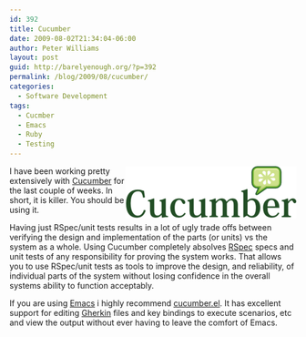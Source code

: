 ```yaml
---
id: 392
title: Cucumber
date: 2009-08-02T21:34:04-06:00
author: Peter Williams
layout: post
guid: http://barelyenough.org/?p=392
permalink: /blog/2009/08/cucumber/
categories:
  - Software Development
tags:
  - Cucmber
  - Emacs
  - Ruby
  - Testing
---
```


<a href='http://cukes.info'>
<img src='/wp-content/uploads/cucumber/cucumber_logo.png' alt='Cucumber Logo' style='float:right;' />
</a>

I have been working pretty extensively with [Cucumber](http://cukes.info) for the last couple of weeks. In short, it is killer. You should be using it.

Having just RSpec/unit tests results in a lot of ugly trade offs between verifying the design and implementation of the parts (or units) vs the system as a whole. Using Cucumber completely absolves [RSpec](http://rspec.info) specs and unit tests of any responsibility for proving the system works. That allows you to use RSpec/unit tests as tools to improve the design, and reliability, of individual parts of the system without losing confidence in the overall systems ability to function acceptably.

If you are using [Emacs](http://www.gnu.org/software/emacs/) i highly recommend [cucumber.el](http://github.com/michaelklishin/cucumber.el). It has excellent support for editing [Gherkin](http://wiki.github.com/aslakhellesoy/cucumber/gherkin) files and key bindings to execute scenarios, etc and view the output without ever having to leave the comfort of Emacs.
